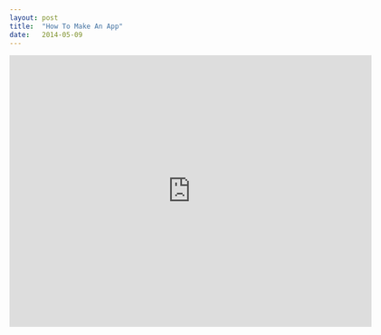 ```yaml
---
layout: post
title:  "How To Make An App"
date:   2014-05-09
---
```


<iframe src="http://gfycat.com/iframe/AbsoluteGrandioseCatbird" frameborder="0" scrolling="no" width="640" height="480" ></iframe>
